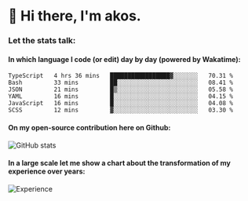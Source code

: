 # 👋 Hi there, I'm akos. 


### Let the stats talk:


#### In which language I code (or edit) day by day (powered by Wakatime): 

<!--START_SECTION:waka-->

```text
TypeScript   4 hrs 36 mins   █████████████████▓░░░░░░░   70.31 %
Bash         33 mins         ██░░░░░░░░░░░░░░░░░░░░░░░   08.41 %
JSON         21 mins         █▒░░░░░░░░░░░░░░░░░░░░░░░   05.58 %
YAML         16 mins         █░░░░░░░░░░░░░░░░░░░░░░░░   04.15 %
JavaScript   16 mins         █░░░░░░░░░░░░░░░░░░░░░░░░   04.08 %
SCSS         12 mins         ▓░░░░░░░░░░░░░░░░░░░░░░░░   03.30 %
```

<!--END_SECTION:waka-->

#### On my open-source contribution here on Github:
 
![GitHub stats](https://github-readme-stats.vercel.app/api?username=akosbalasko)

#### In a large scale let me show a chart about the transformation of my experience over years:   

![Experience](https://cr-skills-chart-widget.azurewebsites.net/api/api?username=akosbalasko)
